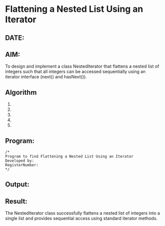 # Flattening a Nested List Using an Iterator
## DATE:
## AIM:
To design and implement a class NestedIterator that flattens a nested list of integers such that all integers can be accessed sequentially using an iterator interface (next() and hasNext()).
## Algorithm
1. 
2. 
3. 
4.  
5.   

## Program:
```
/*
Program to find Flattening a Nested List Using an Iterator
Developed by: 
RegisterNumber:  
*/
```

## Output:



## Result:
The NestedIterator class successfully flattens a nested list of integers into a single list and provides sequential access using standard iterator methods.

